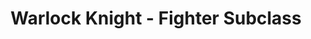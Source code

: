 ---
title: Warlock Knight - Fighter Subclass
subtitle: 
image: warlock_knight.jpg
alt_image: 
alt: Hidden 
product_link: https://www.dmsguild.com/product/371819/Warlock-Knight--Fighter-Subclass?affiliate_id=1739130
selling_site: DMsGuild
---